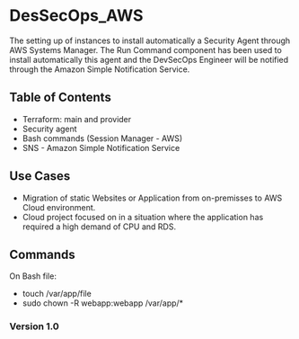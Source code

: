 # DesSecOps_AWS

The setting up of instances to install automatically a Security Agent through AWS Systems Manager. The Run Command component has been used to install automatically this agent and the DevSecOps Engineer will be notified through the Amazon Simple Notification Service.

## Table of Contents

- Terraform: main and provider
- Security agent 
- Bash commands (Session Manager - AWS)
- SNS - Amazon Simple Notification Service


## Use Cases

- Migration of static Websites or Application from on-premisses to AWS Cloud environment. 
- Cloud project focused on in a situation where the application has required a high demand of CPU and RDS.     

## Commands

On Bash file:
- touch /var/app/file
- sudo chown -R webapp:webapp /var/app/*

### Version 1.0
